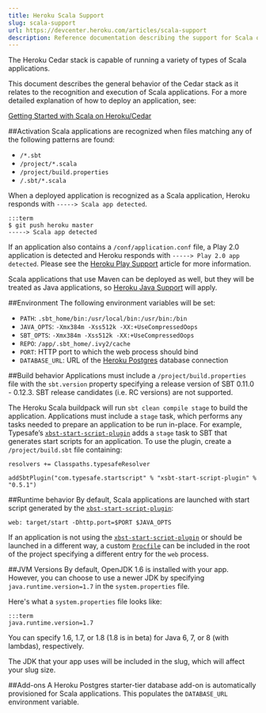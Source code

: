 ```yaml
---
title: Heroku Scala Support
slug: scala-support
url: https://devcenter.heroku.com/articles/scala-support
description: Reference documentation describing the support for Scala on Heroku's Cedar stack.
---
```


The Heroku Cedar stack is capable of running a variety of types of Scala applications.

This document describes the general behavior of the Cedar stack as it relates to the recognition and execution of Scala applications. For a more detailed explanation of how to deploy an application, see:

[Getting Started with Scala on Heroku/Cedar](http://devcenter.heroku.com/articles/scala)

##Activation
Scala applications are recognized when files matching any of the following patterns are found:

 - `/*.sbt`
 - `/project/*.scala`
 - `/project/build.properties`
 - `/.sbt/*.scala`

When a deployed application is recognized as a Scala application, Heroku responds with `-----> Scala app detected`.

    :::term
    $ git push heroku master
    -----> Scala app detected

If an application also contains a `/conf/application.conf` file, a Play 2.0 application is detected and Heroku responds with `-----> Play 2.0 app detected`. Please see the [Heroku Play Support](play-support) article for more information.

Scala applications that use Maven can be deployed as well, but they will be treated as Java applications, so [Heroku Java Support](java-support) will apply.

##Environment
The following environment variables will be set:

 - `PATH`: `.sbt_home/bin:/usr/local/bin:/usr/bin:/bin`
 - `JAVA_OPTS`: `-Xmx384m -Xss512k -XX:+UseCompressedOops`
 - `SBT_OPTS`: `-Xmx384m -Xss512k -XX:+UseCompressedOops`
 - `REPO`: `/app/.sbt_home/.ivy2/cache`
 - `PORT`: HTTP port to which the web process should bind
 - `DATABASE_URL`: URL of the [Heroku Postgres](heroku-postgresql) database connection

##Build behavior
Applications must include a `/project/build.properties` file with the `sbt.version` property specifying a release version of SBT 0.11.0 - 0.12.3. SBT release candidates (i.e. RC versions) are not supported.

The Heroku Scala buildpack will run `sbt clean compile stage` to build the application. Applications must include a `stage` task, which performs any tasks needed to prepare an application to be run in-place. For example, Typesafe’s [`xbst-start-script-plugin`](http://github.com/typesafehub/xsbt-start-script-plugin) adds a `stage` task to SBT that generates start scripts for an application. To use the plugin, create a `/project/build.sbt` file containing:

    resolvers += Classpaths.typesafeResolver

    addSbtPlugin("com.typesafe.startscript" % "xsbt-start-script-plugin" % "0.5.1")

##Runtime behavior
By default, Scala applications are launched with start script generated by the [`xbst-start-script-plugin`](http://github.com/typesafehub/xsbt-start-script-plugin):

    web: target/start -Dhttp.port=$PORT $JAVA_OPTS

If an application is not using the [`xbst-start-script-plugin`](http://github.com/typesafehub/xsbt-start-script-plugin) or should be launched in a different way, a custom [`Procfile`](https://devcenter.heroku.com/articles/procfile) can be included in the root of the project specifying a different entry for the `web` process.

##JVM Versions
By default, OpenJDK 1.6 is installed with your app. However, you can choose to use a newer JDK by specifying `java.runtime.version=1.7` in the `system.properties` file.

Here's what a `system.properties` file looks like:

    :::term
    java.runtime.version=1.7

You can specify 1.6, 1.7, or 1.8 (1.8 is in beta) for Java 6, 7, or 8 (with lambdas), respectively.

The JDK that your app uses will be included in the slug, which will affect your slug size.

##Add-ons
A Heroku Postgres starter-tier database add-on is automatically provisioned for Scala applications. This populates the `DATABASE_URL` environment variable.
